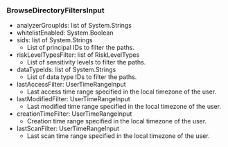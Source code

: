 ### BrowseDirectoryFiltersInput
- analyzerGroupIds: list of System.Strings
- whitelistEnabled: System.Boolean
- sids: list of System.Strings
  - List of principal IDs to filter the paths.
- riskLevelTypesFilter: list of RiskLevelTypes
  - List of sensitivity levels to filter the paths.
- dataTypeIds: list of System.Strings
  - List of data type IDs to filter the paths.
- lastAccessFilter: UserTimeRangeInput
  - Last access time range specified in the local timezone of the user.
- lastModifiedFilter: UserTimeRangeInput
  - Last modified time range specified in the local timezone of the user.
- creationTimeFilter: UserTimeRangeInput
  - Creation time range specified in the local timezone of the user.
- lastScanFilter: UserTimeRangeInput
  - Last scan time range specified in the local timezone of the user.
